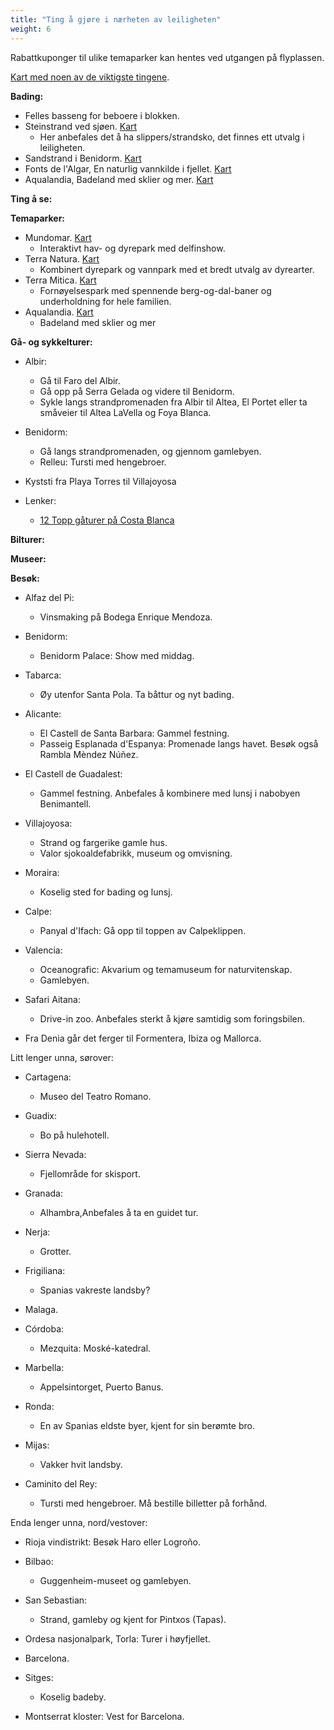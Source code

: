 ```yaml
---
title: "Ting å gjøre i nærheten av leiligheten"
weight: 6
---
```


Rabattkuponger til ulike temaparker kan hentes ved utgangen på flyplassen.

[Kart med noen av de viktigste tingene](https://goo.gl/maps/7tzrL3nMRPg9ab7L6).

**Bading:**

- Felles basseng for beboere i blokken.
- Steinstrand ved sjøen. [Kart](https://goo.gl/maps/4m8BergRQX9jUMMy9)
    - Her anbefales det å ha slippers/strandsko, det finnes ett utvalg i leiligheten.
- Sandstrand i Benidorm. [Kart](https://goo.gl/maps/FyBjHmSGxmXhC7937)
- Fonts de l'Algar, En naturlig vannkilde i fjellet. [Kart](https://goo.gl/maps/gq3qM8kzSo37dsMM6)
- Aqualandia, Badeland med sklier og mer. [Kart](https://goo.gl/maps/bccgvE35k5MfkgXD9)

**Ting å se:**

**Temaparker:**

- Mundomar. [Kart](https://goo.gl/maps/SKgs9JLnwhggBcM7A)
    - Interaktivt hav- og dyrepark med delfinshow.
- Terra Natura. [Kart](https://goo.gl/maps/gVqjRmCC8chGNGNHA)
    - Kombinert dyrepark og vannpark med et bredt utvalg av dyrearter.
- Terra Mitica. [Kart](https://goo.gl/maps/pBjs6bfwn7RapkJN9)
    - Fornøyelsespark med spennende berg-og-dal-baner og underholdning for hele familien.
- Aqualandia. [Kart](https://goo.gl/maps/bccgvE35k5MfkgXD9)
    - Badeland med sklier og mer

**Gå- og sykkelturer:**

- Albir:
    - Gå til Faro del Albir.
    - Gå opp på Serra Gelada og videre til Benidorm.
    - Sykle langs strandpromenaden fra Albir til Altea, El Portet eller ta småveier til Altea LaVella og Foya Blanca.
- Benidorm:
    - Gå langs strandpromenaden, og gjennom gamlebyen.
    - Relleu: Tursti med hengebroer.
- Kyststi fra Playa Torres til Villajoyosa

- Lenker:
    - [12 Topp gåturer på Costa Blanca](https://www.spania24.no/12-topp-gaturer-pa-costa-blanca/)

**Bilturer:**

**Museer:**

**Besøk:**

- Alfaz del Pi:
    - Vinsmaking på Bodega Enrique Mendoza.

- Benidorm:
    - Benidorm Palace: Show med middag.

- Tabarca:
    - Øy utenfor Santa Pola. Ta båttur og nyt bading.

- Alicante:
    - El Castell de Santa Barbara: Gammel festning.
    - Passeig Esplanada d'Espanya: Promenade langs havet. Besøk også Rambla Mèndez Núñez.

- El Castell de Guadalest:
    - Gammel festning. Anbefales å kombinere med lunsj i nabobyen Benimantell.

- Villajoyosa:
    - Strand og fargerike gamle hus.
    - Valor sjokoaldefabrikk, museum og omvisning.

- Moraira:
    - Koselig sted for bading og lunsj.

- Calpe:
    - Panyal d'Ifach: Gå opp til toppen av Calpeklippen.

- Valencia:
    - Oceanografic: Akvarium og temamuseum for naturvitenskap.
    - Gamlebyen.

- Safari Aitana:
    - Drive-in zoo. Anbefales sterkt å kjøre samtidig som foringsbilen.

- Fra Denia går det ferger til Formentera, Ibiza og Mallorca.

Litt lenger unna, sørover:

- Cartagena:
    - Museo del Teatro Romano.

- Guadix:
    - Bo på hulehotell.

- Sierra Nevada:
    - Fjellområde for skisport.

- Granada:
    - Alhambra,Anbefales å ta en guidet tur.

- Nerja:
    - Grotter.

- Frigiliana:
    - Spanias vakreste landsby?

- Malaga.

- Córdoba:
    - Mezquita: Moské-katedral.

- Marbella:
    - Appelsintorget, Puerto Banus.

- Ronda:
    - En av Spanias eldste byer, kjent for sin berømte bro.

- Mijas:
    - Vakker hvit landsby.

- Caminito del Rey:
    - Tursti med hengebroer. Må bestille billetter på forhånd.

Enda lenger unna, nord/vestover:

- Rioja vindistrikt: Besøk Haro eller Logroño.

- Bilbao:
    - Guggenheim-museet og gamlebyen.

- San Sebastian:
    - Strand, gamleby og kjent for Pintxos (Tapas).

- Ordesa nasjonalpark, Torla: Turer i høyfjellet.

- Barcelona.

- Sitges:
    - Koselig badeby.

- Montserrat kloster: Vest for Barcelona.

